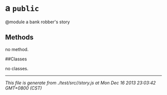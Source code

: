 a  `public`  
================================
<!--module description-->
@module a bank robber&#39;s story  

<!-- methods -->
Methods
--------------------------------
<!-- start of method list -->
<!--no method-->
no method.
<!-- end of method list -->
<!-- classes -->
##Classes
<!-- start of class list-->
no classes.

---
<!-- end of  class list-->


*This file is generate from ./test/src//story.js at Mon Dec 16 2013 23:03:42 GMT+0800 (CST)*